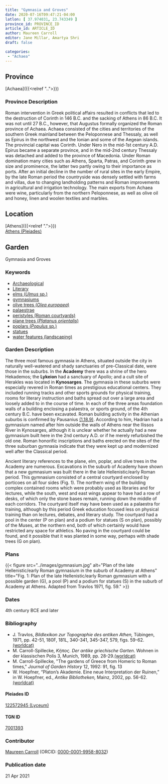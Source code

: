 ```yaml
---
title: "Gymnasia and Groves"
date: 2020-07-16T09:47:21-04:00
latlon: [ 37.974031, 23.743349 ]
province_id: PROVINCE_ID
article_id: ARTICLE_ID
author: Maureen Carroll
editor: Jane Millar, Amartya Shri
draft: false

categories:
 - "Achaea"
---
```


## Province

[Achaea]({{<relref "..">}})

### Province Description

Roman intervention in Greek political affairs resulted in conflicts that led to the destruction of Corinth in 146 B.C. and the sacking of Athens in 86 B.C. It was not until 27 B.C., however, that Augustus formally organized the Roman province of Achaea. Achaea consisted of the cities and territories of the southern Greek mainland between the Peloponnese and Thessaly, as well as Epirus in the northwest and the Ionian and some of the Aegean islands.
The provincial capital was Corinth. Under Nero in the mid-1st century A.D. Epirus became a separate province, and in the mid-2nd century Thessaly was detached and added to the province of Macedonia. Under Roman domination many cities such as Athens, Sparta, Patras, and Corinth grew in size and prominence, the latter two partly owing to their importance as ports.  After an initial decline in the number of rural sites in the early Empire, by the late Roman period the countryside was densely settled with farms and villas, due to changing landholding patterns and Roman improvements in agricultural and irrigation technology. The main exports from Achaea were wine, particularly from the northern Peloponnese, as well as olive oil and honey, linen and woolen textiles and marbles.

## Location

[Athens]({{<relref ".">}}) \
[Athens (Pleiades)](https://pleiades.stoa.org/places/579885)

<!--### Location Description-->

<!-- LEAVE THIS BLANK FOR NOW -->

<!--## Sublocation-->

<!--
[AREA WITHIN LOCATION, LIKE “PALATINE HILL”](GEOREFERENCE LINK)
A sublocation is any area larger than an individual garden, but located within a location. I would always try to include a link to a controlled vocabulary here if possible. This ID may well be different from the Garden ID, e.g., Pompeii versus a Garden in one of the houses which has its own Pleiades ID.
-->

<!--### Sublocation Description-->

<!-- DESCRIPTION -->

## Garden

Gymnasia and Groves

### Keywords
- [Archaeological](#)
- [Literary](#)
- [elms (*Ulmus* sp.)](http://powo.science.kew.org/taxon/urn:lsid:ipni.org:names:30004945-2)
- [gymnasiums](http://vocab.getty.edu/page/aat/300007297)
- [olive trees (*Olea europaea*)](http://powo.science.kew.org/taxon/610675-1)
- [palaestrae](http://vocab.getty.edu/page/aat/300007301)
- [peristyles (Roman courtyards)](http://vocab.getty.edu/page/aat/300080971)
- [plane trees (*Platanus orientalis*)](http://powo.science.kew.org/taxon/urn:lsid:ipni.org:names:685873-1)
- [poplars (*Populus* sp.)](http://powo.science.kew.org/taxon/328417-2)
- [statues](http://vocab.getty.edu/page/aat/300047600)
- [water features (landscaping)](http://vocab.getty.edu/page/aat/300180674)

### Garden Description

The three most famous gymnasia in Athens, situated outside the city in naturally well-watered and shady sanctuaries of pre-Classical date, were those in the suburbs.  In the **Academy** there was a shrine of the hero Hekademos; the **Lykeion** had a sanctuary of Apollo; and a cult site of Herakles was located in **Kynosarges**.  The gymnasia in these suburbs were especially revered in Roman times as prestigious educational centers.  They included running tracks and other sports grounds for physical training, rooms for literary instruction and baths spread out over a large area and loosely added to in the course of time.  In each of the three areas foundation walls of a building enclosing a palaestra, or sports ground, of the 4th century B.C. have been excavated.  Roman building activity in the Athenian suburbs is confirmed by Pausanius [(1.18.9)](http://data.perseus.org/citations/urn:cts:greekLit:tlg0525.tlg001.perseus-eng1:1.18). According to him, Hadrian had a gymnasium named after him outside the walls of Athens near the Ilissos River in Kynosarges, although it is unclear whether he actually had a new gymnasium built here in the 2nd century A.D. or if he merely refurbished the old one.  Roman honorific inscriptions and baths erected on the sites of the three suburban gymnasia indicate that they were kept up and modernized well after the Classical period.

Ancient literary references to the plane, elm, poplar, and olive trees in the Academy are numerous.  Excavations in the suburb of Academy have shown that a new gymnasium was built there in the late Hellenistic/early Roman period.  This gymnasium consisted of a central courtyard enclosed by porticoes on all four sides (Fig. 1). The northern wing of the building complex contained rooms which were probably used as libraries and for lectures, while the south, west and east wings appear to have had a row of desks, of which only the stone bases remain, running down the middle of each corridors. The courtyard itself may have been used as a palaestra for training, although by this period Greek education focused less on physical training than on lectures, debates, and literary study.  The courtyard had a pool in the center (P on plan) and a podium for statues (S on plan), possibly of the Muses, at the northern end, both of which certainly would have restricted any space for athletics.   No paving in the courtyard could be found, and it possible that it was planted in some way, perhaps with shade trees (G on plan).

<!--### Maps-->

<!--
{{< figure src="../images/image_name.ext" alt="alt_text" title="CAPTION" >}}
-->

### Plans

{{< figure src="../images/gymnasium.jpg" alt="Plan of the late Hellenistic/early Roman gymnasium in the suburb of Academy at Athens" title="Fig. 1: Plan of the late Hellenistic/early Roman gymnasium with a possible garden (G), a pool (P) and a podium for statues (S) in the suburb of Academy at Athens. Adapted from Travlos 1971, fig. 59." >}}

<!--### Images-->

<!--
{{< figure src="../images/image_name.ext" alt="alt_text" title="CAPTION" >}}
-->

### Dates
4th century BCE and later

### Bibliography

* J. Travlos, *Bildlexikon zur Topographie des antiken Athen,* Tübingen, 1971, pp. 42-51, 180F, 181L, 340-341, 345-347, 579, figs. 59-62. [(worldcat)](http://www.worldcat.org/oclc/1024546553)
* M. Carroll-Spillecke, *Κήπος. Der antike griechische Garten.* Wohnen in der klassischen Polis 3, Munich, 1989, pp. 28-29.[(worldcat)](http://www.worldcat.org/oclc/491757120)
* M. Carroll-Spillecke, "The gardens of Greece from Homeric to Roman times," *Journal of Garden History* 12, 1992: 91, fig. 13  
* W. Hoepfner, “Platon’s Akademie. Eine neue Interpretation der Ruinen,” in W. Hoepfner, ed., *Antike Bibliotheken,* Mainz, 2002, pp. 56-62. [(worldcat)](http://www.worldcat.org/oclc/180882710)

<!--#### Periodo ID-->

<!-- [PERIODO_ID](https://pleiades.stoa.org/places/PLEIADES_ID) -->

#### Pleiades ID

[122572945 (Lyceum)](https://pleiades.stoa.org/places/122572945)

#### TGN ID

[7001393](http://vocab.getty.edu/page/tgn/7001393)

### Contributor

[Maureen Carroll](link) (ORCID: [0000-0001-9958-8032](https://orcid.org/0000-0001-9958-8032))

### Publication date


21 Apr 2021

<!--### Related articles-->

<!-- Links to other related articles. Leave blank for now -->
